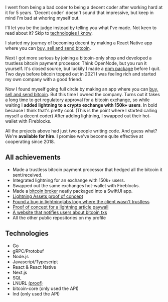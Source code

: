 I went from being a bad coder to being a decent coder after
working hard at it for 5 years. 'Decent coder' doesn't sound
that impressive, but keep in mind I'm bad at whoring myself
out.

I'll let you be the judge instead by telling you what I've made. Not keen to read about it? Skip to [technologies I know](#all-achievements).

I started my journey of becoming decent by making a React Native
app where you can [buy, sell and send bitcoin](https://bitgate.io/en/).

Next I got more serious by joining a bitcoin-only shop and
developed a trustless bitcoin payment processor. Think OpenNode,
but you run it yourself. It's closed source, but luckily I made a
[npm package](https://github.com/arcanetechnology/npm-teslacoil)
before I quit. Two days before bitcoin topped out in 2021 I was
feeling rich and started my own company with a good friend.

Now I found myself going full circle by making an app where you can
[buy, sell and send bitcoin](https://barebitcoin.no). But this time I
owned the company. Turns out it takes a long time to get regulatory
approval for a bitcoin exchange, so while waiting I **added lightning
to a crypto exchange with 150k+ users**. In bold because I think
that's pretty cool. (This is the point where I started calling myself
a decent coder) After adding lightning, I swapped out their hot-wallet
with Fireblocks.

All the projects above had just two people writing code. And guess
what? We're **available for hire**. I promise we've become quite
effective at cooperating since 2018.

## All achievements
- Made a trustless bitcoin payment processor that hedged all the bitcoin it sent/received.
- Integrated lightning for an exchange with 150k+ users.
- Swapped out the same exchanges hot-wallet with Fireblocks.
- Made a [bitcoin broker](https://barebitcoin.no) neatly packaged into a SwiftUI app.
- [Lightning Assets proof of concept](https://github.com/arcanetechnology/lassets-server)
- [Found a bug in lightninglabs loop where the client wasn't trustless](https://github.com/lightninglabs/loop/pull/70)
- [Proof of concept for a lightning article paywall](https://github.com/octobocto/lightning-paywall)
- [A website that notifies users about bitcoin txs](https://github.com/octobocto/txnotify)
- All the other public repositories on my profile

## Technologies
- Go
- gRPC/Protobuf
- Node.js
- Javascript/Typescript
- React & React Native
- Next.js
- SQL
- LNURL [(proof)](https://github.com/arcanetechnology/npm-teslacoil/blob/master/src/teslacoil.ts#L2783)
- bitcoin-core (only used the API)
- lnd (only used the API)

